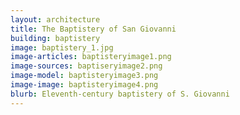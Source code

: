 ```yaml
---
layout: architecture
title: The Baptistery of San Giovanni
building: baptistery
image: baptistery_1.jpg
image-articles: baptisteryimage1.png
image-sources: baptiseryimage2.png
image-model: baptisteryimage3.png 
image-image: baptisteryimage4.png
blurb: Eleventh-century baptistery of S. Giovanni
---
```





